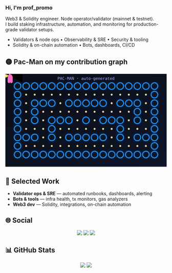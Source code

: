 ### Hi, I'm **prof_promo**

Web3 & Solidity engineer. Node operator/validator (mainnet & testnet).  
I build staking infrastructure, automation, and monitoring for production-grade validator setups.

- Validators & node ops • Observability & SRE • Security & tooling
- Solidity & on-chain automation • Bots, dashboards, CI/CD

## 🟡 Pac-Man on my contribution graph

<p align="center">
  <img src="https://raw.githubusercontent.com/bouchiren/bouchiren/main/pacman.svg"
       alt="Pac-Man snake on contributions" width="850">
</p>

## 🧰 Selected Work
- **Validator ops & SRE** — automated runbooks, dashboards, alerting
- **Bots & tools** — infra health, tx monitors, gas analyzers
- **Web3 dev** — Solidity, integrations, on-chain automation

## 🌐 Social
<p align="center">
  <a href="https://t.me/prof_promo"><img src="https://img.shields.io/badge/Telegram-gray?style=for-the-badge&logo=telegram&logoColor=white&labelColor=2CA5E0" /></a>
  <a href="https://x.com/corwinsig"><img src="https://img.shields.io/badge/X-gray?style=for-the-badge&logo=x&logoColor=white&labelColor=000000" /></a>
  <a href="https://discord.com/users/919868801716207667"><img src="https://img.shields.io/badge/Discord-gray?style=for-the-badge&logo=discord&logoColor=white&labelColor=5865F2" /></a>
</p>

## 📊 GitHub Stats
<p align="center">
  <img height="160" src="https://github-readme-stats.vercel.app/api?username=bouchiren&show_icons=true&hide_title=true" />
  <img height="160" src="https://github-readme-streak-stats.herokuapp.com?user=bouchiren" />
</p>

